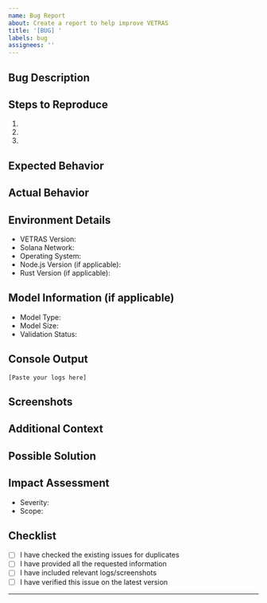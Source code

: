```yaml
---
name: Bug Report
about: Create a report to help improve VETRAS
title: '[BUG] '
labels: bug
assignees: ''
---
```


## Bug Description
<!-- A clear and concise description of what the bug is -->

## Steps to Reproduce
1. <!-- First Step -->
2. <!-- Second Step -->
3. <!-- and so on... -->

## Expected Behavior
<!-- What you expected to happen -->

## Actual Behavior
<!-- What actually happened -->

## Environment Details
- VETRAS Version: <!-- e.g., v1.0.0 -->
- Solana Network: <!-- e.g., mainnet-beta, testnet, devnet -->
- Operating System: <!-- e.g., Ubuntu 22.04, macOS 13.0 -->
- Node.js Version (if applicable): <!-- e.g., 18.12.0 -->
- Rust Version (if applicable): <!-- e.g., 1.70.0 -->

## Model Information (if applicable)
- Model Type: <!-- e.g., LLM, Computer Vision -->
- Model Size: <!-- e.g., 1GB, 10MB -->
- Validation Status: <!-- e.g., Pending, In Progress, Failed -->

## Console Output
<!-- If applicable, add console logs or error messages -->
```
[Paste your logs here]
```

## Screenshots
<!-- If applicable, add screenshots to help explain your problem -->

## Additional Context
<!-- Add any other context about the problem here -->

## Possible Solution
<!-- Optional: If you have suggestions on a fix/reason for the bug -->

## Impact Assessment
<!-- How does this bug affect users/validators/system? -->
- Severity: <!-- Critical/High/Medium/Low -->
- Scope: <!-- e.g., Validation Process, Model Submission, Network Consensus -->

## Checklist
- [ ] I have checked the existing issues for duplicates
- [ ] I have provided all the requested information
- [ ] I have included relevant logs/screenshots
- [ ] I have verified this issue on the latest version

---
<!-- Thank you for contributing to VETRAS by submitting a bug report! -->
